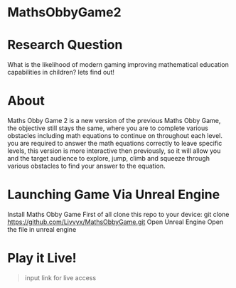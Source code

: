 # MathsObbyGame2

# Research Question
What is the likelihood of modern gaming improving mathematical education capabilities in children? lets find out!

# About

Maths Obby Game 2 is a new version of the previous Maths Obby Game, the objective still stays the same, where you are to complete various obstacles including math equations to continue on throughout each level. 
you are required to answer the math equations correctly to leave specific levels, this version is more interactive then previously, so it will allow you and the target audience to explore, jump, climb 
and squeeze through various obstacles to find your answer to the equation.

# Launching Game Via Unreal Engine

Install Maths Obby Game First of all clone this repo to your device: git clone https://github.com/Livvyx/MathsObbyGame.git
Open Unreal Engine
Open the file in unreal engine

# Play it Live!

> input link for live access 
